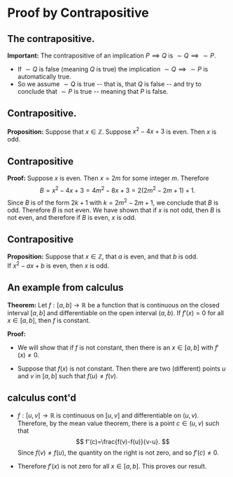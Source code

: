 # Proof by Contrapositive

## The contrapositive.

**Important:** The contrapositive of an implication $P\implies Q$ is $\sim Q\implies \sim P$. 

- If $\sim Q$ is false (meaning $Q$ is true) the implication $\sim Q\implies \sim P$ is automatically true.
- So we assume $\sim Q$ is true -- that is, that $Q$ is false -- and try to conclude that $\sim P$ is true --
meaning that $P$ is false.

## Contrapositive.

**Proposition:** Suppose that $x\in\mathbb{Z}$.  Suppose  $x^2-4x+3$
is even.  Then $x$ is odd.

## Contrapositive

**Proof:** Suppose $x$ is even.  Then $x=2m$ for some integer $m$.   Therefore 
$$
B=x^2-4x+3=4m^2-8x+3 = 2(2m^2-2m+1)+1.
$$
Since $B$ is of the form $2k+1$ with $k=2m^2-2m+1$, we conclude that $B$ is odd.  Therefore $B$
is not even.  We have shown that if $x$ is not odd, then $B$ is not even, and therefore if $B$ is even,
$x$ is odd.

## Contrapositive

**Proposition:** Suppose that $x\in\mathbb{Z}$, that $a$ is even, and that $b$ is odd.  
If $x^2-ax+b$ is even, then $x$ is odd.



## An example from calculus

**Theorem:** Let $f:[a,b]\to\mathbb{R}$ be a function that is continuous on the closed interval $[a,b]$
and differentiable on the open interval $(a,b)$.  If $f'(x)=0$ for all $x\in [a,b]$, then $f$ is constant.

**Proof:**

- We will show that if $f$ is not constant, then there is an $x\in [a,b]$ with $f'(x)\not=0$.

- Suppose that $f(x)$ is not constant.  Then there are two (different) points $u$ and $v$ in $[a,b]$ such that
$f(u)\not=f(v)$.  

## calculus cont'd



- $f:[u,v]\to\mathbb{R}$ is continuous on $[u,v]$ and differentiable on $(u,v)$.  Therefore, by the mean
value theorem, there is a point $c\in (u,v)$ such that 
$$
f'(c)=\frac{f(v)-f(u)}{v-u}.
$$
Since $f(v)\not=f(u)$, the quantity on the right is not zero, and so $f'(c)\not=0$.

- Therefore $f'(x)$ is not zero for all $x\in [a,b]$.  This proves our result.










